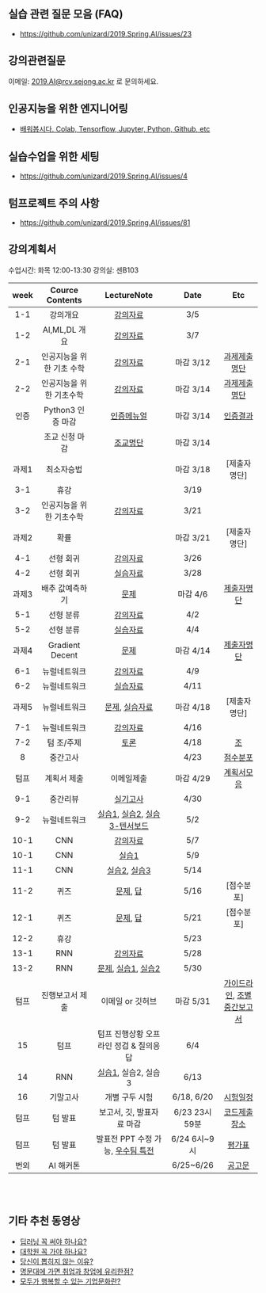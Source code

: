 ## 실습 관련 질문 모음 (FAQ)
- https://github.com/unizard/2019.Spring.AI/issues/23


## 강의관련질문
이메일: 2019.AI@rcv.sejong.ac.kr 로 문의하세요.

## 인공지능을 위한 엔지니어링 
- [배워봅시다. Colab, Tensorflow, Jupyter, Python, Github, etc](https://github.com/unizard/2019.Spring.AI/blob/master/Engineering_for_AI.md)

## 실습수업을 위한 세팅
- https://github.com/unizard/2019.Spring.AI/issues/4

## 텀프로젝트 주의 사항
- https://github.com/unizard/2019.Spring.AI/issues/81

## 강의계획서
수업시간: 화목 12:00-13:30
강의실: 센B103

| week | Cource Contents | LectureNote | Date |  Etc | 
|:---:|:---:|:---:|:---:|:---:| 
| 1-1 | 강의개요 | [강의자료](https://drive.google.com/file/d/14X6qfz8eUUxa2l4xUj9LH6ETRYOHHy5y/view?usp=sharing) | 3/5 |  |
| 1-2 | AI,ML,DL 개요 | [강의자료](https://www.dropbox.com/s/gm8uopn6bicw45t/%EC%9D%B8%EA%B3%B5%EC%A7%80%EB%8A%A5_2%EC%9D%BC%EC%B0%A8_%EC%B5%9C%EC%A2%85.pdf?dl=0) | 3/7 | |
| 2-1 | 인공지능을 위한 기초 수학  | [강의자료](https://www.dropbox.com/s/hpq0it4q8esfx6t/%EC%9D%B8%EA%B3%B5%EC%A7%80%EB%8A%A5_3%EC%9D%BC%EC%B0%A8_%EC%97%85%EB%A1%9C%EB%93%9C.pdf?dl=0) | 마감 3/12 | [과제제출명단](https://github.com/unizard/2019.Spring.AI/issues/5#issuecomment-476542443)|
| 2-2 | 인공지능을 위한 기초수학 | [강의자료](https://www.dropbox.com/s/4v5jvkvz0hl2daj/%EC%9D%B8%EA%B3%B5%EC%A7%80%EB%8A%A5_4%EC%9D%BC%EC%B0%A8_%EC%B5%9C%EC%A2%85%EB%B3%B8.pdf?dl=0) | 마감 3/14 | [과제제출명단](https://github.com/unizard/2019.Spring.AI/issues/14#issuecomment-476540487)|
| 인증 |   Python3 인증 마감  | [인증메뉴얼](https://drive.google.com/open?id=1RbyeDAsobFdMZq2chROPe4UVWqjOsVhl) | 마감 3/14 | [인증결과](https://github.com/unizard/2019.Spring.AI/issues/13) |
|  |   조교 신청 마감  | [조교명단](https://github.com/unizard/2019.Spring.AI/issues/16) | 마감 3/14 | |
| 과제1 |  최소자승법 |  | 마감 3/18 | [제출자명단] |
| 3-1 | 휴강 |  | 3/19 | |
| 3-2 | 인공지능을 위한 기초수학 | [강의자료](https://www.dropbox.com/s/p76xsamd0fxvu56/%EC%9D%B8%EA%B3%B5%EC%A7%80%EB%8A%A5_6%EC%9D%BC%EC%B0%A8_v2.pdf?dl=0) | 3/21 | |
| 과제2 |  확률 |  | 마감 3/21 | [제출자명단] |
| 4-1 | 선형 회귀 | [강의자료](https://www.dropbox.com/s/ttmeq70bgqttkj8/%EC%9D%B8%EA%B3%B5%EC%A7%80%EB%8A%A5_7%EC%9D%BC%EC%B0%A8_%EC%B5%9C%EC%A2%85.pdf?dl=0) | 3/26 | |
| 4-2 | 선형 회귀 | [실습자료](https://colab.research.google.com/drive/1zf0keTCZ1UQBc030CkJk6S6xHaSlVvgH) | 3/28 | |
| 과제3 | 배추 값예측하기 | [문제](https://github.com/unizard/2019.Spring.AI/issues/27) | 마감 4/6 | [제출자명단](https://github.com/unizard/2019.Spring.AI/issues/27#issuecomment-480591322) |
| 5-1 | 선형 분류 | [강의자료](https://www.dropbox.com/s/6fuqi8j60dkrara/%EC%9D%B8%EA%B3%B5%EC%A7%80%EB%8A%A5_9%EC%9D%BC%EC%B0%A8_%EC%B5%9C%EC%A2%85.pdf?dl=0) | 4/2 | |
| 5-2 | 선형 분류 | [실습자료](https://github.com/unizard/2019.Spring.AI/issues/34) | 4/4 | |
| 과제4 | Gradient Decent | [문제](https://github.com/unizard/2019.Spring.AI/issues/38) | 마감 4/14  | [제출자명단](https://github.com/unizard/2019.Spring.AI/issues/38#issuecomment-483667671)
| 6-1 | 뉴럴네트워크 | [강의자료](https://www.dropbox.com/s/umw3xfyw5rkumgr/%EC%9D%B8%EA%B3%B5%EC%A7%80%EB%8A%A5_10%EC%9D%BC%EC%B0%A8.pdf?dl=0) | 4/9 | |
| 6-2 | 뉴럴네트워크 | [실습자료](https://colab.research.google.com/drive/17470VwWXaP90eobg_6OKVnWbSWpGhtqT) | 4/11 | |
| 과제5 | 뉴럴네트워크 | [문제](https://github.com/unizard/2019.Spring.AI/issues/40), [실습자료](https://colab.research.google.com/drive/17470VwWXaP90eobg_6OKVnWbSWpGhtqT) | 마감 4/18 |  [제출자명단] 
| 7-1 | 뉴럴네트워크 | [강의자료](https://www.dropbox.com/s/jyv34y8tg2c6zco/%EC%9D%B8%EA%B3%B5%EC%A7%80%EB%8A%A5-11%EC%9D%BC%EC%B0%A8.pptx?dl=0) | 4/16 | |
| 7-2 | 텀 조/주제 | [토론](https://github.com/unizard/2019.Spring.AI/issues/44) | 4/18 | [조](https://github.com/unizard/2019.Spring.AI/issues/43) |
| 8 | 중간고사 |   | 4/23   | [점수분포](https://github.com/unizard/2019.Spring.AI/issues/56)  |
| 텀프 | 계획서 제출 | 이메일제출 |  마감 4/29 | [계획서모음](https://github.com/unizard/2019.Spring.AI/issues/55)|
| 9-1 | 중간리뷰 |  [실기고사](https://colab.research.google.com/drive/1DGonLB70-0paEHdQp9cStJdWofImHuNH)   |  4/30   | |
| 9-2 | 뉴럴네트워크 | [실습1](https://colab.research.google.com/drive/1yTW8cAh3Y0H-Gzq-CQWcc2B9R9gfN91a), [실습2](https://colab.research.google.com/drive/1GnJ3nTctIEwswDPBis23bR-kI8NnPwRd), [실습3-텐서보드](https://colab.research.google.com/drive/1dmzlKPwsTbdvhD0Vpav8vpfJ2e3ARK2T)  | 5/2   | |
| 10-1 | CNN | [강의자료](https://www.dropbox.com/s/pupfxear9ngiw3x/9%EC%A3%BC%EC%B0%A8_%EC%97%85%EB%A1%9C%EB%93%9C.pdf?dl=0)  | 5/7   |  |
| 10-1 | CNN | [실습1](https://colab.research.google.com/drive/1Tc6maMHoCPqQcZo57D39va4WCJVTFLMs) | 5/9   | |
| 11-1 | CNN | [실습2](https://colab.research.google.com/drive/1zZSHTT0dpzJnwBuyhpVbG85EW1Yj0mGS), [실습3](https://colab.research.google.com/drive/18JoQn37k6YlrTECNxO3Jn3cvGkYLEMub)   | 5/14   |  |
| 11-2 | 퀴즈 | [문제](https://colab.research.google.com/drive/1Tjdjj7oUr8L4AJKIMf-1Bbc_3OJ-bgEn), [답](https://colab.research.google.com/drive/1Y-abymdrN3ptg29qIQnAbDrjaCjHK2UU)  | 5/16   | [점수분포] |
| 12-1 | 퀴즈 | [문제](https://colab.research.google.com/drive/1g5IqEfbrbsNziZXGoGsXs-9DNlD6AIt0), [답](https://colab.research.google.com/drive/1BFRD_UePm5fFYxQ7LNDFFPhzK8i8m3iO)  | 5/21   | [점수분포] |
| 12-2 | 휴강 |         | 5/23   | |
| 13-1 | RNN | [강의자료](https://www.dropbox.com/s/ft956zib0xo2cfq/%EC%9D%B8%EA%B3%B5%EC%A7%80%EB%8A%A5_RNN.pdf?dl=0)  | 5/28   | |
| 13-2 | RNN | [문제](https://www.dropbox.com/s/sxf9pna16toehql/%EC%9D%B8%EA%B3%B5%EC%A7%80%EB%8A%A5_RNN_%EC%8B%A4%EC%8A%B5.pdf?dl=0), [실습1](https://colab.research.google.com/drive/1VzPOSsLF7gzEjqWHD2aDXmTP9pRdBmfi), [실습2](https://colab.research.google.com/drive/1QVCTX5cfxLvVXKX3pCMTqXz-y661q61U)  | 5/30   | |
| 텀프 | 진행보고서 제출  | 이메일 or 깃허브  |  마감 5/31  | [가이드라인](https://github.com/unizard/2019.Spring.AI/issues/70), [조별 중간보고서](https://github.com/unizard/2019.Spring.AI/issues/70#issuecomment-497741201) |
| 15 | 텀프 | 텀프 진행상황 오프라인 정검 & 질의응답  | 6/4 |  |
| 14 | RNN  | [실습1](https://colab.research.google.com/drive/12QyxmMif45dpJCIatRsW-t_cjuaj3NVj), 실습2, 실습3  | 6/13 |  |
| 16 | 기말고사 | 개별 구두 시험  | 6/18, 6/20 | [시험일정](https://github.com/unizard/2019.Spring.AI/issues/79) |
| 텀프 | 텀 발표 | 보고서, 깃, 발표자료 마감 | 6/23 23시 59분  |  [코드제출장소](https://github.com/sejongresearch) |
| 텀프 | 텀 발표 | 발표전 PPT 수정 가능, [우수팀 특전](https://github.com/unizard/2019.Spring.AI/issues/18)  | 6/24 6시~9시  |  [평가표](https://github.com/unizard/2019.Spring.AI/issues/67) |
| 번외 | AI 해커톤 |  | 6/25~6/26  | [공고문](https://github.com/unizard/2019.Spring.AI/issues/91) |




<br><br>


## 기타 추천 동영상
- [딥러닝 꼭 써야 하나요?](https://github.com/unizard/2019.Spring.AI/issues/10)
- [대학원 꼭 가야 하나요?](https://github.com/unizard/2019.Spring.AI/issues/11)
- [당신이 뽑히지 않는 이유?](https://github.com/unizard/2019.Spring.AI/issues/12)
- [명문대에 가면 취업과 창업에 유리한점?](https://github.com/unizard/2019.Spring.AI/issues/28)
- [모두가 행복할 수 있는 기업문화란?](https://github.com/unizard/2019.Spring.AI/issues/29)












